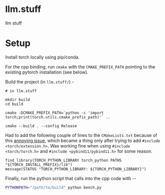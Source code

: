 # llm.stuff
llm stuff

# Setup

Install torch locally using pip/conda.


For the cpp binding, run `cmake` with the `CMAKE_PREFIX_PATH` pointing to the existing pytorch installation (see below).


Build the project (in `llm.stuff/`) - 
```
# in llm.stuff

mkdir build
cd build

cmake -DCMAKE_PREFIX_PATH=`python -c 'import torch;print(torch.utils.cmake_prefix_path)'` ..

cmake --build . --config Release
```

Had to add the following couple of lines to the `CMakeLists.txt` because of this [annoying issue]( https://github.com/pytorch/pytorch/issues/38122), which became a thing only after trying to add `#include <torch/extension.h>`. Was working fine when using `#include <torch/torch.h>` and `#include <pybind11/pybind11.h>` for some reason.
 

```
find_library(TORCH_PYTHON_LIBRARY torch_python PATHS "${TORCH_INSTALL_PREFIX}/lib")
message(STATUS "TORCH_PYTHON_LIBRARY: ${TORCH_PYTHON_LIBRARY}")
```

Finally, run the python script that calls into the cpp code with -- 

```bash
PYTHONPATH="/path/to/build" python bench.py
```
